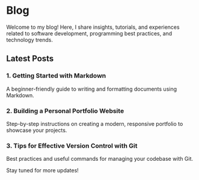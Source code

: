 # Blog

Welcome to my blog! Here, I share insights, tutorials, and experiences related to software development, programming best practices, and technology trends.

## Latest Posts

### 1. Getting Started with Markdown
A beginner-friendly guide to writing and formatting documents using Markdown.

### 2. Building a Personal Portfolio Website
Step-by-step instructions on creating a modern, responsive portfolio to showcase your projects.

### 3. Tips for Effective Version Control with Git
Best practices and useful commands for managing your codebase with Git.

Stay tuned for more updates!